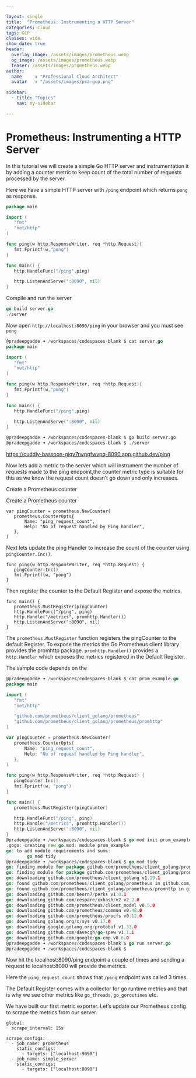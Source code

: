 ```yaml
---

layout: single
title:  "Prometheus: Instrumenting a HTTP Server"
categories: Cloud
tags: GCP
classes: wide
show_date: true
header:
  overlay_image: /assets/images/prometheus.webp
  og_image: /assets/images/prometheus.webp
  teaser: /assets/images/prometheus.webp
author:
  name     : "Professional Cloud Architect"
  avatar   : "/assets/images/pca-gcp.png"

sidebar:
  - title: "Topics"
    nav: my-sidebar

---
```

# Prometheus: Instrumenting a HTTP Server

In this tutorial we will create a simple Go HTTP server and instrumentation it by adding a counter metric to keep count of the total number of requests processed by the server.

Here we have a simple HTTP server with `/ping` endpoint which returns `pong` as response.

```go
package main

import (
   "fmt"
   "net/http"
)

func ping(w http.ResponseWriter, req *http.Request){
   fmt.Fprintf(w,"pong")
}

func main() {
   http.HandleFunc("/ping",ping)

   http.ListenAndServe(":8090", nil)
}
```

Compile and run the server

```go
go build server.go
./server
```

Now open `http://localhost:8090/ping` in your browser and you must see `pong`

```go
@pradeepgadde ➜ /workspaces/codespaces-blank $ cat server.go 
package main

import (
   "fmt"
   "net/http"
)

func ping(w http.ResponseWriter, req *http.Request){
   fmt.Fprintf(w,"pong")
}

func main() {
   http.HandleFunc("/ping",ping)

   http.ListenAndServe(":8090", nil)
}

```

```sh
@pradeepgadde ➜ /workspaces/codespaces-blank $ go build server.go
@pradeepgadde ➜ /workspaces/codespaces-blank $ ./server 

```

https://cuddly-bassoon-gjqv7rwpgfwvpq-8090.app.github.dev/ping

Now lets add a metric to the server which will instrument the number  of requests made to the ping endpoint,the counter metric type is  suitable for this as we know the request count doesn’t go down and only  increases.

Create a Prometheus counter

Create a Prometheus counter

```
var pingCounter = prometheus.NewCounter(
   prometheus.CounterOpts{
       Name: "ping_request_count",
       Help: "No of request handled by Ping handler",
   },
)
```

Next lets update the ping Handler to increase the count of the counter using `pingCounter.Inc()`.

```
func ping(w http.ResponseWriter, req *http.Request) {
   pingCounter.Inc()
   fmt.Fprintf(w, "pong")
}
```

Then register the counter to the Default Register and expose the metrics.

```
func main() {
   prometheus.MustRegister(pingCounter)
   http.HandleFunc("/ping", ping)
   http.Handle("/metrics", promhttp.Handler())
   http.ListenAndServe(":8090", nil)
}
```

The `prometheus.MustRegister` function registers the pingCounter to the default Register. To expose the metrics the Go Prometheus client library provides the promhttp package. `promhttp.Handler()` provides a `http.Handler` which exposes the metrics registered in the Default Register.

The sample code depends on the  

```go
@pradeepgadde ➜ /workspaces/codespaces-blank $ cat prom_example.go 
package main

import (
   "fmt"
   "net/http"

   "github.com/prometheus/client_golang/prometheus"
   "github.com/prometheus/client_golang/prometheus/promhttp"
)

var pingCounter = prometheus.NewCounter(
   prometheus.CounterOpts{
       Name: "ping_request_count",
       Help: "No of request handled by Ping handler",
   },
)

func ping(w http.ResponseWriter, req *http.Request) {
   pingCounter.Inc()
   fmt.Fprintf(w, "pong")
}

func main() {
   prometheus.MustRegister(pingCounter)

   http.HandleFunc("/ping", ping)
   http.Handle("/metrics", promhttp.Handler())
   http.ListenAndServe(":8090", nil)
}
@pradeepgadde ➜ /workspaces/codespaces-blank $ go mod init prom_example
.gogo: creating new go.mod: module prom_example
go: to add module requirements and sums:
        go mod tidy
@pradeepgadde ➜ /workspaces/codespaces-blank $ go mod tidy
go: finding module for package github.com/prometheus/client_golang/prometheus
go: finding module for package github.com/prometheus/client_golang/prometheus/promhttp
go: downloading github.com/prometheus/client_golang v1.19.1
go: found github.com/prometheus/client_golang/prometheus in github.com/prometheus/client_golang v1.19.1
go: found github.com/prometheus/client_golang/prometheus/promhttp in github.com/prometheus/client_golang v1.19.1
go: downloading github.com/beorn7/perks v1.0.1
go: downloading github.com/cespare/xxhash/v2 v2.2.0
go: downloading github.com/prometheus/client_model v0.5.0
go: downloading github.com/prometheus/common v0.48.0
go: downloading github.com/prometheus/procfs v0.12.0
go: downloading golang.org/x/sys v0.17.0
go: downloading google.golang.org/protobuf v1.33.0
go: downloading github.com/davecgh/go-spew v1.1.1
go: downloading github.com/google/go-cmp v0.6.0
@pradeepgadde ➜ /workspaces/codespaces-blank $ go run server.go
@pradeepgadde ➜ /workspaces/codespaces-blank $ 
```

Now hit the localhost:8090/ping endpoint a couple of times and sending a request to localhost:8090 will provide the metrics.

Here the `ping_request_count` shows that `/ping` endpoint was called 3 times.

The Default Register comes with a collector for go runtime metrics and that is why we see other metrics like `go_threads`, `go_goroutines` etc.

We have built our first metric exporter. Let’s update our Prometheus config to scrape the metrics from our server.

```
global:
  scrape_interval: 15s

scrape_configs:
  - job_name: prometheus
    static_configs:
      - targets: ["localhost:9090"]
  - job_name: simple_server
    static_configs:
      - targets: ["localhost:8090"]
```
